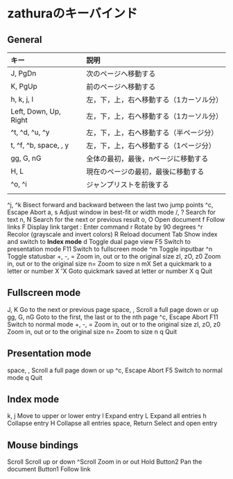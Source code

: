 # zathuraのキーバインド

## General

|キー|説明|
|:---|:---|
|J, PgDn|次のページへ移動する|
|K, PgUp|前のページへ移動する|
|h, k, j, l|左，下，上，右へ移動する（1カーソル分）|
|Left, Down, Up, Right|左，下，上，右へ移動する（1カーソル分）|
|^t, ^d, ^u, ^y|左，下，上，右へ移動する（半ページ分）|
|t, ^f, ^b, space, <S-space>, y|左，下，上，右へ移動する（1ページ分）|
|gg, G, nG|全体の最初，最後，nページに移動する|
|H, L|現在のページの最初，最後に移動する|
|^o, ^i|ジャンプリストを前後する|
|||

  ^j, ^k
    Bisect forward and backward between the last two jump points
  ^c, Escape
    Abort
  a, s
    Adjust window in best-fit or width mode
  /, ?
    Search for text
  n, N
    Search for the next or previous result
  o, O
    Open document
  f
    Follow links
  F
    Display link target
  \:
    Enter command
  r
    Rotate by 90 degrees
  ^r
    Recolor (grayscale and invert colors)
  R
    Reload document
  Tab
    Show index and switch to **Index mode**
  d
    Toggle dual page view
  F5
    Switch to presentation mode
  F11
    Switch to fullscreen mode
  ^m
    Toggle inputbar
  ^n
    Toggle statusbar
  +, -, =
    Zoom in, out or to the original size
  zI, zO, z0
    Zoom in, out or to the original size
  n=
    Zoom to size n
  mX
    Set a quickmark to a letter or number X
  'X
    Goto quickmark saved at letter or number X
  q
    Quit


## Fullscreen mode

  J, K
    Go to the next or previous page
  space, <S-space>, <BackSpace>
    Scroll a full page down or up
  gg, G, nG
    Goto to the first, the last or to the nth page
  ^c, Escape
    Abort
  F11
    Switch to normal mode
  +, -, =
    Zoom in, out or to the original size
  zI, zO, z0
    Zoom in, out or to the original size
  n=
    Zoom to size n
  q
    Quit

## Presentation mode

  space, <S-space>, <BackSpace>
    Scroll a full page down or up
  ^c, Escape
    Abort
  F5
    Switch to normal mode
  q
    Quit

## Index mode

  k, j
    Move to upper or lower entry
  l
    Expand entry
  L
    Expand all entries
  h
    Collapse entry
  H
    Collapse all entries
  space, Return
    Select and open entry


## Mouse bindings

  Scroll
    Scroll up or down
  ^Scroll
    Zoom in or out
  Hold Button2
    Pan the document
  Button1
    Follow link
